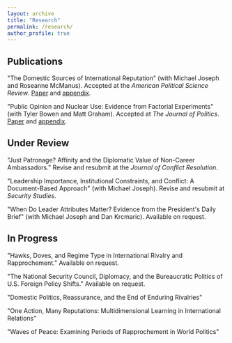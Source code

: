 ```yaml
---
layout: archive
title: "Research"
permalink: /research/
author_profile: true
---
```


Publications
---

"The Domestic Sources of International Reputation" (with Michael Joseph and Roseanne McManus). Accepted at the <i>American Political Science Review</i>. <a href= "https://michaelgoldfien.github.io/files/GJM_Domestic_Reputation_Main_Doc.pdf">Paper</a> and <a href= "https://michaelgoldfien.github.io/files/GJM_Domestic_Reputation_Appendix.pdf">appendix</a>.

"Public Opinion and Nuclear Use: Evidence from Factorial Experiments" (with Tyler Bowen and Matt Graham). Accepted at <i>The Journal of Politics</i>. <a href= "https://michaelgoldfien.github.io/files/BowenGoldfienGraham.pdf">Paper</a> and <a href= "https://michaelgoldfien.github.io/files/BowenGoldfienGraham_appendix.pdf">appendix</a>. 

Under Review
---

"Just Patronage? Affinity and the Diplomatic Value of Non-Career Ambassadors." Revise and resubmit at the <i>Journal of Conflict Resolution</i>.

"Leadership Importance, Institutional Constraints, and Conflict: A Document-Based Approach" (with Michael Joseph). Revise and resubmit at <i>Security Studies</i>. 

"When Do Leader Attributes Matter? Evidence from the President's Daily Brief" (with Michael Joseph and Dan Krcmaric). Available on request.


In Progress
---

"Hawks, Doves, and Regime Type in International Rivalry and Rapprochement." Available on request.

"The National Security Council, Diplomacy, and the Bureaucratic Politics of U.S. Foreign Policy Shifts." Available on request.

"Domestic Politics, Reassurance, and the End of Enduring Rivalries"

"One Action, Many Reputations: Multidimensional Learning in International Relations" 

"Waves of Peace: Examining Periods of Rapprochement in World Politics"

